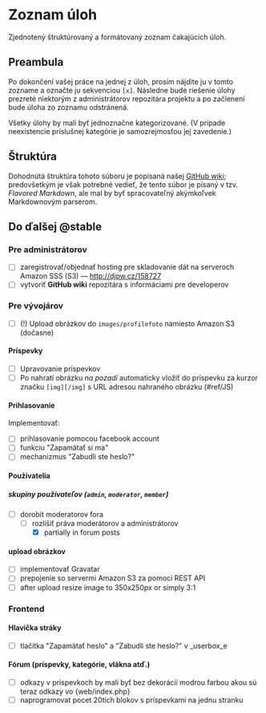# Zoznam úloh

 Zjednotený štruktúrovaný a formátovaný zoznam čakajúcich úloh.

## Preambula

 Po dokončení vašej práce na jednej z úloh, prosím nájdite ju v tomto zozname a označte ju sekvenciou `[x]`. Následne bude riešenie úlohy prezreté niektorým z administrátorov repozitára projektu a po začlenení bude úloha zo zoznamu odstránená.

 Všetky úlohy by mali byť jednoznačne kategorizované. (V prípade neexistencie príslušnej kategórie je samozrejmosťou jej zavedenie.)

## Štruktúra

 Dohodnútá štruktúra tohoto súboru je popísaná našej [GitHub wiki](https://github.com/Kubo2/diggyshelper/wiki/Zoznam-úloh); predovšetkým je však potrebné vedieť, že tento súbor je písaný v tzv. _Flavored Markdown_, ale mal by byť spracovateľný akýmkoľvek Markdownovým parserom.

## Do ďalšej @stable
### Pre administrátorov

  - [ ] zaregistrovať/objednať hosting pre skladovanie dát na serveroch Amazon SSS (S3) — http://djpw.cz/158727
  - [ ] vytvoriť **GitHub wiki** repozitára s informáciami pre developerov

### Pre vývojárov

  - [ ]  (!) Upload obrázkov do `images/profilefoto` namiesto Amazon S3 (dočasne)

#### Príspevky

  - [ ] Upravovanie príspevkov
  - [ ] Po nahratí obrázku _na pozadí_ automaticky vložiť do príspevku za kurzor značku `[img][/img]` s URL adresou nahraného obrázku (#ref/JS)

#### Prihlasovanie

Implementovať:

  - [ ] prihlasovanie pomocou facebook account
  - [ ] funkciu "Zapamätať si ma"
  - [ ] mechanizmus "Zabudli ste heslo?"

#### Používatelia
##### skupiny používateľov (`admin`, `moderator`, `member`)

  - [ ] dorobit moderatorov fora
    - [ ] rozlíšiť práva moderátorov a administrátorov
      - [x] partially in forum posts

#### upload obrázkov

  - [ ] implementovať Gravatar
  - [ ] prepojenie so servermi Amazon S3 za pomoci REST API
  - [ ] after upload resize image to 350x250px or simply 3:1

### Frontend
#### Hlavička stráky

  - [ ] tlačítka "Zapamätať heslo" a "Zabudli ste heslo?" v _userbox_e

#### Fórum (príspevky, kategórie, vlákna atď.)

  - [ ] odkazy v príspevkoch by mali byť bez dekorácií modrou farbou akou sú teraz odkazy vo {web/index.php}
  - [ ] naprogramovat pocet 20tich blokov s príspevkami na  jednu stranku
